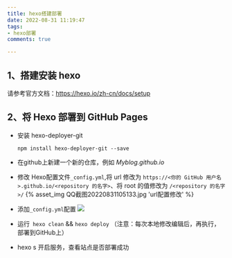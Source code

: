 ```yaml
---
title: hexo搭建部署
date: 2022-08-31 11:19:47
tags:
- hexo部署
comments: true

---
```



## 1、搭建安装 hexo
请参考官方文档：https://hexo.io/zh-cn/docs/setup

## 2、将 Hexo 部署到 GitHub Pages
- 安装 hexo-deployer-git

	`npm install hexo-deployer-git --save`

- 在github上新建一个新的仓库，例如 *Myblog.github.io*

- 修改 Hexo配置文件`_config.yml`,将 url 修改为 `https://<你的 GitHub 用户名>.github.io/<repository 的名字>`、将 root 的值修改为 `/<repository 的名字>/`
{% asset_img QQ截图20220831105133.jpg 'url配置修改' %}


- 添加`_config.yml`配置
![](QQ截图202.jpg)

- 运行` hexo clean` && `hexo deploy` （注意：每次本地修改编辑后，再执行，部署到GitHub上）

- hexo s 开启服务，查看站点是否部署成功